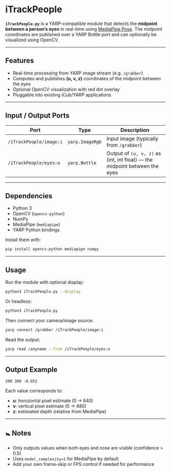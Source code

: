 # iTrackPeople

**`iTrackPeople.py`** is a YARP-compatible module that detects the **midpoint between a person’s eyes** in real-time using [MediaPipe Pose](https://ai.google.dev/edge/mediapipe/solutions/vision/pose_landmarker). The midpoint coordinates are published over a YARP Bottle port and can optionally be visualized using OpenCV.

---

## Features

- Real-time processing from YARP image stream (e.g. `/grabber`)
- Computes and publishes **(u, v, z)** coordinates of the midpoint between the eyes
- Optional OpenCV visualization with red dot overlay
- Pluggable into existing iCub/YARP applications

---

## Input / Output Ports

| Port | Type | Description |
|------|------|-------------|
| `/iTrackPeople/image:i` | `yarp.ImageRgb` | Input image (typically from `/grabber`) |
| `/iTrackPeople/eyes:o`  | `yarp.Bottle`   | Output of `(u, v, z)` as (int, int float) — the midpoint between the eyes |

---

## Dependencies

- Python 3
- OpenCV (`opencv-python`)
- NumPy
- MediaPipe (`mediapipe`)
- YARP Python bindings

Install them with:

```bash
pip install opencv-python mediapipe numpy
```

---

## Usage

Run the module with optional display:

```bash
python3 iTrackPeople.py --display
```

Or headless:

```bash
python3 iTrackPeople.py
```

Then connect your camera/image source:

```bash
yarp connect /grabber /iTrackPeople/image:i
```

Read the output:

```bash
yarp read /anyname --from /iTrackPeople/eyes:o
```

---

## Output Example

```
200 300 -0.052
```

Each value corresponds to:
- **u**: horozontal pixel estimate (0 -> 640)
- **v**: vertical pixel estimate (0 -> 480)
- **z**: estimated depth (relative from MediaPipe)

---

## 🚼 Notes

- Only outputs values when both eyes and nose are visible (confidence > 0.5)
- Uses `model_complexity=1` for MediaPipe by default
- Add your own frame-skip or FPS control if needed for performance

